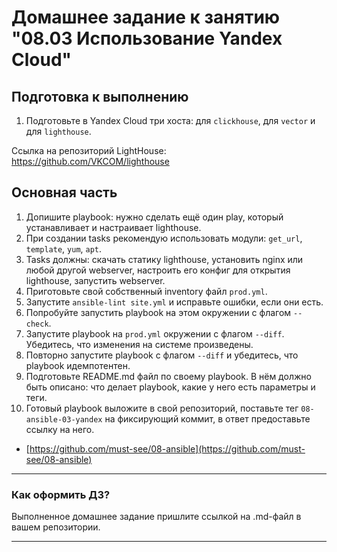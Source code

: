 # Домашнее задание к занятию "08.03 Использование Yandex Cloud"

## Подготовка к выполнению

1. Подготовьте в Yandex Cloud три хоста: для `clickhouse`, для `vector` и для `lighthouse`.

Ссылка на репозиторий LightHouse: https://github.com/VKCOM/lighthouse

## Основная часть

1. Допишите playbook: нужно сделать ещё один play, который устанавливает и настраивает lighthouse.
2. При создании tasks рекомендую использовать модули: `get_url`, `template`, `yum`, `apt`.
3. Tasks должны: скачать статику lighthouse, установить nginx или любой другой webserver, настроить его конфиг для открытия lighthouse, запустить webserver.
4. Приготовьте свой собственный inventory файл `prod.yml`.
5. Запустите `ansible-lint site.yml` и исправьте ошибки, если они есть.
6. Попробуйте запустить playbook на этом окружении с флагом `--check`.
7. Запустите playbook на `prod.yml` окружении с флагом `--diff`. Убедитесь, что изменения на системе произведены.
8. Повторно запустите playbook с флагом `--diff` и убедитесь, что playbook идемпотентен.
9. Подготовьте README.md файл по своему playbook. В нём должно быть описано: что делает playbook, какие у него есть параметры и теги.
10. Готовый playbook выложите в свой репозиторий, поставьте тег `08-ansible-03-yandex` на фиксирующий коммит, в ответ предоставьте ссылку на него.

- [https://github.com/must-see/08-ansible](https://github.com/must-see/08-ansible)


---

### Как оформить ДЗ?

Выполненное домашнее задание пришлите ссылкой на .md-файл в вашем репозитории.

---